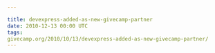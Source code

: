 ```yaml
---

title: devexpress-added-as-new-givecamp-partner
date: 2010-12-13 00:00 UTC
tags: 
givecamp.org/2010/10/13/devexpress-added-as-new-givecamp-partner/
---
```



